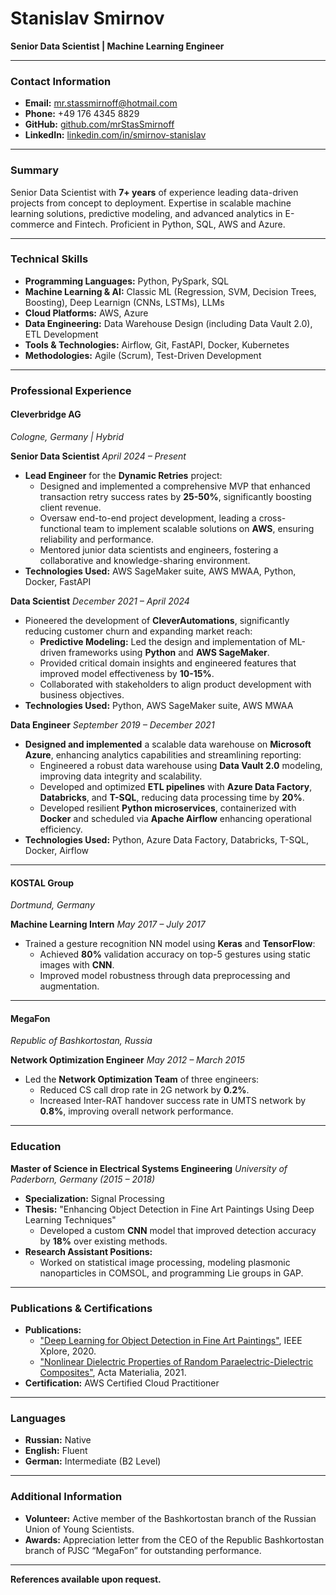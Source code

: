 # Stanislav Smirnov
**Senior Data Scientist | Machine Learning Engineer**

---

### **Contact Information**

- **Email:** mr.stassmirnoff@hotmail.com
- **Phone:** +49 176 4345 8829
- **GitHub:** [github.com/mrStasSmirnoff](https://github.com/mrStasSmirnoff)
- **LinkedIn:** [linkedin.com/in/smirnov-stanislav](https://www.linkedin.com/in/smirnov-stanislav/)


---

### **Summary**

Senior Data Scientist with **7+ years** of experience leading data-driven projects from concept to deployment. Expertise in scalable machine learning solutions, predictive modeling, and advanced analytics in E-commerce and Fintech. Proficient in Python, SQL, AWS and Azure.

---

### **Technical Skills**

- **Programming Languages:** Python, PySpark, SQL
- **Machine Learning & AI:** Classic ML (Regression, SVM, Decision Trees, Boosting), Deep Learnign (CNNs, LSTMs), LLMs
- **Cloud Platforms:** AWS, Azure
- **Data Engineering:** Data Warehouse Design (including Data Vault 2.0), ETL Development
- **Tools & Technologies:** Airflow, Git, FastAPI, Docker, Kubernetes
- **Methodologies:** Agile (Scrum), Test-Driven Development

---

### **Professional Experience**

#### **Cleverbridge AG**
*Cologne, Germany | Hybrid*

**Senior Data Scientist**
*April 2024 – Present*

- **Lead Engineer** for the **Dynamic Retries** project:
  - Designed and implemented a comprehensive MVP that enhanced transaction retry success rates by **25-50%**, significantly boosting client revenue.
  - Oversaw end-to-end project development, leading a cross-functional team to implement scalable solutions on **AWS**, ensuring reliability and performance.
  - Mentored junior data scientists and engineers, fostering a collaborative and knowledge-sharing environment.
- **Technologies Used:** AWS SageMaker suite, AWS MWAA, Python, Docker, FastAPI

**Data Scientist**
*December 2021 – April 2024*

- Pioneered the development of **CleverAutomations**, significantly reducing customer churn and expanding market reach:
  - **Predictive Modeling:** Led the design and implementation of ML-driven frameworks using **Python** and **AWS SageMaker**.
  - Provided critical domain insights and engineered features that improved model effectiveness by **10-15%**.
  - Collaborated with stakeholders to align product development with business objectives.
- **Technologies Used:** Python, AWS SageMaker suite, AWS MWAA

**Data Engineer**
*September 2019 – December 2021*

- **Designed and implemented** a scalable data warehouse on **Microsoft Azure**, enhancing analytics capabilities and streamlining reporting:
  - Engineered a robust data warehouse using **Data Vault 2.0** modeling, improving data integrity and scalability.
  - Developed and optimized **ETL pipelines** with **Azure Data Factory**, **Databricks**, and **T-SQL**, reducing data processing time by **20%**.
  - Developed resilient **Python microservices**, containerized with **Docker** and scheduled via **Apache Airflow**
enhancing operational efficiency.
- **Technologies Used:** Python, Azure Data Factory, Databricks, T-SQL, Docker, Airflow

---

#### **KOSTAL Group**
*Dortmund, Germany*

**Machine Learning Intern**
*May 2017 – July 2017*

- Trained a gesture recognition NN model using **Keras** and **TensorFlow**:
  - Achieved **80%** validation accuracy on top-5 gestures using static images with **CNN**.
  - Improved model robustness through data preprocessing and augmentation.

---

#### **MegaFon**
*Republic of Bashkortostan, Russia*

**Network Optimization Engineer**
*May 2012 – March 2015*

- Led the **Network Optimization Team** of three engineers:
  - Reduced CS call drop rate in 2G network by **0.2%**.
  - Increased Inter-RAT handover success rate in UMTS network by **0.8%**, improving overall network performance.

---

### **Education**

**Master of Science in Electrical Systems Engineering**
*University of Paderborn, Germany (2015 – 2018)*

- **Specialization:** Signal Processing
- **Thesis:** "Enhancing Object Detection in Fine Art Paintings Using Deep Learning Techniques"
  - Developed a custom **CNN** model that improved detection accuracy by **18%** over existing methods.
- **Research Assistant Positions:**
  - Worked on statistical image processing, modeling plasmonic nanoparticles in COMSOL, and programming Lie groups in GAP.

---

### **Publications & Certifications**

- **Publications:**
  - ["Deep Learning for Object Detection in Fine Art Paintings"](https://ieeexplore.ieee.org/abstract/document/9089828), IEEE Xplore, 2020.
  - ["Nonlinear Dielectric Properties of Random Paraelectric-Dielectric Composites"](https://www.sciencedirect.com/science/article/abs/pii/S1359645420308491), Acta Materialia, 2021.
- **Certification:** AWS Certified Cloud Practitioner

---

### **Languages**

- **Russian:** Native
- **English:** Fluent
- **German:** Intermediate (B2 Level)

---

### **Additional Information**

- **Volunteer:** Active member of the Bashkortostan branch of the Russian Union of Young Scientists.
- **Awards:** Appreciation letter from the CEO of the Republic Bashkortostan branch of PJSC “MegaFon” for outstanding performance.

---

**References available upon request.**
